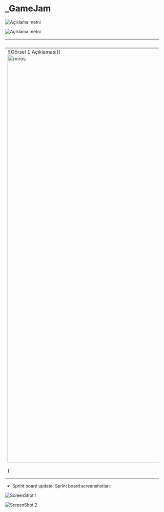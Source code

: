 # _GameJam

![Açıklama metni](https://cdn.discordapp.com/attachments/1250405114477416525/1259564074023256175/recoil.gif?ex=668c23f4&is=668ad274&hm=da7d39d909cf7d1a3eefefc5aff689c068f37fbcddd67dab7d0a8d949efbd983&)


![Açıklama metni](<img width="948" alt="Ekran Resmi 2024-07-07 20 44 47" src="https://github.com/ozllemd/_GameJam/assets/159573862/6e1fd7c9-81ae-41d0-83f5-715588380056">
)


| Görsel 1 | Görsel 2 |
| --- | --- |
| ![Görsel 1 Açıklaması](<img width="1333" alt="miros" src="https://github.com/ozllemd/_GameJam/assets/159573862/d869fe56-6219-4a43-9731-714ca7471a5b">
) | ![Görsel 2 Açıklaması](images/image2.png) |


* Sprint board update: Sprint board screenshotları:

![ScreenShot 1](<img width="1333" alt="miros" src="https://github.com/OgyaDev/Unity42/assets/159573862/459e85fc-3310-4a3c-aed9-beb2534be49f">
)

![ScreenShot 2](<img width="948" alt="board" src="https://github.com/OgyaDev/Unity42/assets/159573862/8af53294-2168-4b46-935a-e860938e0729">
)
